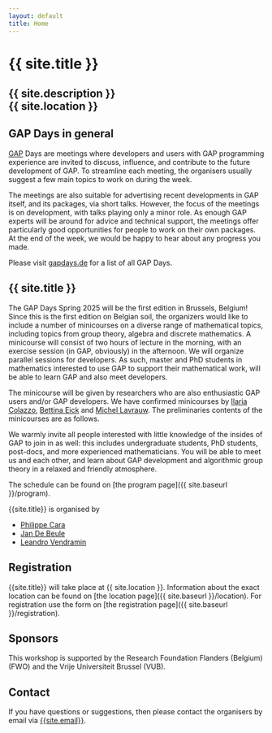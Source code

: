 ```yaml
---
layout: default
title: Home
---
```


# {{ site.title }}

## {{ site.description }}<br> {{ site.location }}

## GAP Days in general

[GAP](https://www.gap-system.org/) Days are meetings where developers and users
with GAP programming experience are invited to discuss, influence, and
contribute to the future development of GAP. To streamline each meeting, the
organisers usually suggest a few main topics to work on during the week.

The meetings are also suitable for advertising recent developments in GAP
itself, and its packages, via short talks.  However, the focus of the meetings
is on development, with talks playing only a minor role.  As enough GAP experts
will be around for advice and technical support, the meetings offer particularly
good opportunities for people to work on their own packages. At the end of the
week, we would be happy to hear about any progress you made.

Please visit [gapdays.de](https://www.gapdays.de) for a list of all GAP Days.

## {{ site.title }}

<!-- 
The focus of these GAP Days will be on the GAP Package distribution
and its infrastructure.
Please visit the [topics page]({{ site.baseurl }}/topics) for details.
 -->

The GAP Days Spring 2025 will be the first edition in Brussels, Belgium! 
Since this is the first edition on Belgian soil, the organizers would like 
to include a number of minicourses on a diverse range of mathematical topics, 
including topics from group theory, algebra and discrete mathematics. A minicourse
will consist of two hours of lecture in the morning, with an exercise session (in GAP, obviously)
in the afternoon. We will organize parallel sessions for developers. As such, 
master and PhD students in mathematics interested to use GAP to support their mathematical
work, will be able to learn GAP and also meet developers. 

The minicourse will be given by researchers who are also enthusiastic GAP users and/or GAP developers. 
We have confirmed minicourses by [Ilaria Colazzo](https://www.ilariacolazzo.info/new/), [Bettina Eick](http://www.iaa.tu-bs.de/beick/)
and [Michel Lavrauw](https://osebje.famnit.upr.si/~michel.lavrauw/). The preliminaries contents of the minicourses are as follows.

We warmly invite all people interested with
little knowledge of the insides of GAP to join in as well: this includes undergraduate
students, PhD students, post-docs, and more experienced mathematicians. You will
be able to meet us and each other, and learn about GAP development and
algorithmic group theory in a relaxed and friendly atmosphere.

The schedule can be found on [the program page]({{ site.baseurl }}/program).

{{site.title}} is organised by

* [Philippe Cara](https://wids.research.vub.be/nl/philippe-cara)
* [Jan De Beule](https://wids.research.vub.be/en/jan-de-beule)
* [Leandro Vendramin](https://leandrovendramin.org)

## Registration

{{site.title}} will take place at {{ site.location }}.
Information about the exact location can be found on [the location page]({{ site.baseurl }}/location).
For registration use the form on [the registration page]({{ site.baseurl }}/registration).


## Sponsors

This workshop is supported by the Research Foundation Flanders (Belgium) (FWO) and the Vrije Universiteit Brussel (VUB).

## <a name="contact"></a> Contact

If you have questions or suggestions, then please contact the organisers by
email via [{{site.email}}](mailto:{{site.email}}).
